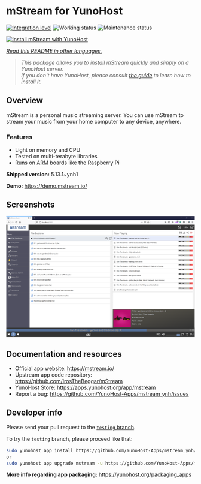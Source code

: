 <!--
N.B.: This README was automatically generated by <https://github.com/YunoHost/apps/tree/master/tools/readme_generator>
It shall NOT be edited by hand.
-->

# mStream for YunoHost

[![Integration level](https://apps.yunohost.org/badge/integration/mstream)](https://ci-apps.yunohost.org/ci/apps/mstream/)
![Working status](https://apps.yunohost.org/badge/state/mstream)
![Maintenance status](https://apps.yunohost.org/badge/maintained/mstream)

[![Install mStream with YunoHost](https://install-app.yunohost.org/install-with-yunohost.svg)](https://install-app.yunohost.org/?app=mstream)

*[Read this README in other languages.](./ALL_README.md)*

> *This package allows you to install mStream quickly and simply on a YunoHost server.*  
> *If you don't have YunoHost, please consult [the guide](https://yunohost.org/install) to learn how to install it.*

## Overview

mStream is a personal music streaming server. You can use mStream to stream your music from your home computer to any device, anywhere.

### Features

- Light on memory and CPU
- Tested on multi-terabyte libraries
- Runs on ARM boards like the Raspberry Pi


**Shipped version:** 5.13.1~ynh1

**Demo:** <https://demo.mstream.io/>

## Screenshots

![Screenshot of mStream](./doc/screenshots/mstreamv5.png)

## Documentation and resources

- Official app website: <https://mstream.io/>
- Upstream app code repository: <https://github.com/IrosTheBeggar/mStream>
- YunoHost Store: <https://apps.yunohost.org/app/mstream>
- Report a bug: <https://github.com/YunoHost-Apps/mstream_ynh/issues>

## Developer info

Please send your pull request to the [`testing` branch](https://github.com/YunoHost-Apps/mstream_ynh/tree/testing).

To try the `testing` branch, please proceed like that:

```bash
sudo yunohost app install https://github.com/YunoHost-Apps/mstream_ynh/tree/testing --debug
or
sudo yunohost app upgrade mstream -u https://github.com/YunoHost-Apps/mstream_ynh/tree/testing --debug
```

**More info regarding app packaging:** <https://yunohost.org/packaging_apps>
